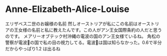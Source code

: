 # Anne-Elizabeth-Alice-Louise
エリザベス二世のお嬢様の名前
然しオーストリアが私にこの名前はオーストリアの王女様の名前と私に教えたんです。この人がアン王女国際条約の人だと思うのです。
メアリーオブテック村沖縄の電波の国のアン王女様ているね。
角松の警察が電波📶の国で私の目の視力してる。電波📶は国は知らなかった。0.6で半分だからやっぱり1.2
は出るね

